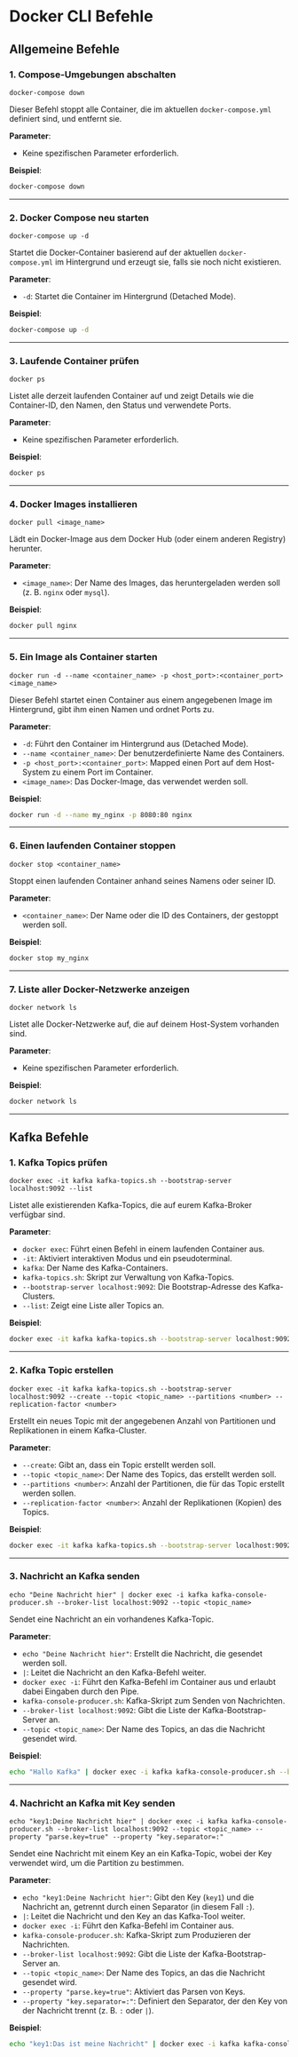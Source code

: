 ﻿# Docker CLI Befehle

## Allgemeine Befehle

### 1. Compose-Umgebungen abschalten

`docker-compose down`

Dieser Befehl stoppt alle Container, die im aktuellen `docker-compose.yml` definiert sind, und entfernt sie.

**Parameter**:
- Keine spezifischen Parameter erforderlich.

**Beispiel**:
```bash
docker-compose down
```

---

### 2. Docker Compose neu starten

`docker-compose up -d`

Startet die Docker-Container basierend auf der aktuellen `docker-compose.yml` im Hintergrund und erzeugt sie, falls sie noch nicht existieren.

**Parameter**:
- `-d`: Startet die Container im Hintergrund (Detached Mode).

**Beispiel**:
```bash
docker-compose up -d
```

---

### 3. Laufende Container prüfen

`docker ps`

Listet alle derzeit laufenden Container auf und zeigt Details wie die Container-ID, den Namen, den Status und verwendete Ports.

**Parameter**:
- Keine spezifischen Parameter erforderlich.

**Beispiel**:
```bash
docker ps
```

---

### 4. Docker Images installieren

`docker pull <image_name>`

Lädt ein Docker-Image aus dem Docker Hub (oder einem anderen Registry) herunter.

**Parameter**:
- `<image_name>`: Der Name des Images, das heruntergeladen werden soll (z. B. `nginx` oder `mysql`).

**Beispiel**:
```bash
docker pull nginx
```

---

### 5. Ein Image als Container starten

`docker run -d --name <container_name> -p <host_port>:<container_port> <image_name>`

Dieser Befehl startet einen Container aus einem angegebenen Image im Hintergrund, gibt ihm einen Namen und ordnet Ports zu.

**Parameter**:
- `-d`: Führt den Container im Hintergrund aus (Detached Mode).
- `--name <container_name>`: Der benutzerdefinierte Name des Containers.
- `-p <host_port>:<container_port>`: Mapped einen Port auf dem Host-System zu einem Port im Container.
- `<image_name>`: Das Docker-Image, das verwendet werden soll.

**Beispiel**:
```bash
docker run -d --name my_nginx -p 8080:80 nginx
```

---

### 6. Einen laufenden Container stoppen

`docker stop <container_name>`

Stoppt einen laufenden Container anhand seines Namens oder seiner ID.

**Parameter**:
- `<container_name>`: Der Name oder die ID des Containers, der gestoppt werden soll.

**Beispiel**:
```bash
docker stop my_nginx
```

---

### 7. Liste aller Docker-Netzwerke anzeigen

`docker network ls`

Listet alle Docker-Netzwerke auf, die auf deinem Host-System vorhanden sind.

**Parameter**:
- Keine spezifischen Parameter erforderlich.

**Beispiel**:
```bash
docker network ls
```

---

## Kafka Befehle

### 1. Kafka Topics prüfen

`docker exec -it kafka kafka-topics.sh --bootstrap-server localhost:9092 --list`

Listet alle existierenden Kafka-Topics, die auf eurem Kafka-Broker verfügbar sind.

**Parameter**:
- `docker exec`: Führt einen Befehl in einem laufenden Container aus.
- `-it`: Aktiviert interaktiven Modus und ein pseudoterminal.
- `kafka`: Der Name des Kafka-Containers.
- `kafka-topics.sh`: Skript zur Verwaltung von Kafka-Topics.
- `--bootstrap-server localhost:9092`: Die Bootstrap-Adresse des Kafka-Clusters.
- `--list`: Zeigt eine Liste aller Topics an.

**Beispiel**:
```bash
docker exec -it kafka kafka-topics.sh --bootstrap-server localhost:9092 --list
```

---

### 2. Kafka Topic erstellen

`docker exec -it kafka kafka-topics.sh --bootstrap-server localhost:9092 --create --topic <topic_name> --partitions <number> --replication-factor <number>`

Erstellt ein neues Topic mit der angegebenen Anzahl von Partitionen und Replikationen in einem Kafka-Cluster.

**Parameter**:
- `--create`: Gibt an, dass ein Topic erstellt werden soll.
- `--topic <topic_name>`: Der Name des Topics, das erstellt werden soll.
- `--partitions <number>`: Anzahl der Partitionen, die für das Topic erstellt werden sollen.
- `--replication-factor <number>`: Anzahl der Replikationen (Kopien) des Topics.

**Beispiel**:
```bash
docker exec -it kafka kafka-topics.sh --bootstrap-server localhost:9092 --create --topic example_topic --partitions 1 --replication-factor 1
```

---

### 3. Nachricht an Kafka senden

`echo "Deine Nachricht hier" | docker exec -i kafka kafka-console-producer.sh --broker-list localhost:9092 --topic <topic_name>`

Sendet eine Nachricht an ein vorhandenes Kafka-Topic.

**Parameter**:
- `echo "Deine Nachricht hier"`: Erstellt die Nachricht, die gesendet werden soll.
- `|`: Leitet die Nachricht an den Kafka-Befehl weiter.
- `docker exec -i`: Führt den Kafka-Befehl im Container aus und erlaubt dabei Eingaben durch den Pipe.
- `kafka-console-producer.sh`: Kafka-Skript zum Senden von Nachrichten.
- `--broker-list localhost:9092`: Gibt die Liste der Kafka-Bootstrap-Server an.
- `--topic <topic_name>`: Der Name des Topics, an das die Nachricht gesendet wird.

**Beispiel**:
```bash
echo "Hallo Kafka" | docker exec -i kafka kafka-console-producer.sh --broker-list localhost:9092 --topic example_topic
```

---

### 4. Nachricht an Kafka mit Key senden

`echo "key1:Deine Nachricht hier" | docker exec -i kafka kafka-console-producer.sh --broker-list localhost:9092 --topic <topic_name> --property "parse.key=true" --property "key.separator=:"`

Sendet eine Nachricht mit einem Key an ein Kafka-Topic, wobei der Key verwendet wird, um die Partition zu bestimmen.

**Parameter**:
- `echo "key1:Deine Nachricht hier"`: Gibt den Key (`key1`) und die Nachricht an, getrennt durch einen Separator (in diesem Fall `:`).
- `|`: Leitet die Nachricht und den Key an das Kafka-Tool weiter.
- `docker exec -i`: Führt den Kafka-Befehl im Container aus.
- `kafka-console-producer.sh`: Kafka-Skript zum Produzieren der Nachrichten.
- `--broker-list localhost:9092`: Gibt die Liste der Kafka-Bootstrap-Server an.
- `--topic <topic_name>`: Der Name des Topics, an das die Nachricht gesendet wird.
- `--property "parse.key=true"`: Aktiviert das Parsen von Keys.
- `--property "key.separator=:"`: Definiert den Separator, der den Key von der Nachricht trennt (z. B. `:` oder `|`).

**Beispiel**:
```bash
echo "key1:Das ist meine Nachricht" | docker exec -i kafka kafka-console-producer.sh --broker-list localhost:9092 --topic example_topic --property "parse.key=true" --property "key.separator=:"
```